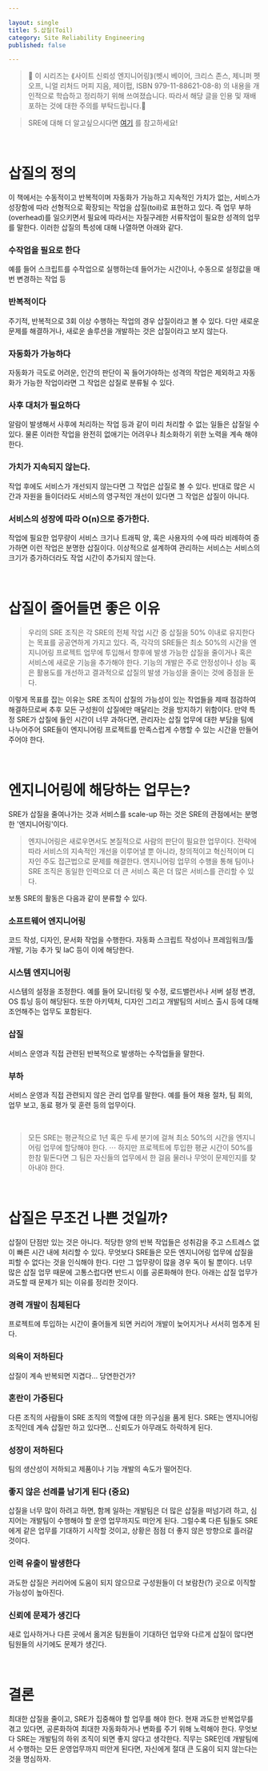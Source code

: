 ```yaml
---

layout: single
title: 5.삽질(Toil)
category: Site Reliability Engineering
published: false

---
```



>📌 이 시리즈는 ⟪사이트 신뢰성 엔지니어링⟫(벳시 베이어, 크리스 존스, 제니퍼 펫오프, 니얼 리처드 머피 지음, 제이펍, ISBN 979-11-88621-08-8) 의 내용을 개인적으로 학습하고 정리하기 위해 쓰여졌습니다. 따라서 해당 글을 인용 및 재배포하는 것에 대한 주의를 부탁드립니다.🚨

>SRE에 대해 더 알고싶으시다면 [여기](https://sre.google/) 를 참고하세요!

<br/>

# 삽질의 정의
이 책에서는 수동적이고 반복적이며 자동화가 가능하고 지속적인 가치가 없는, 서비스가 성장함에 따라 선형적으로 확장되는 작업을 삽질(toil)로 표현하고 있다. 즉 업무 부하(overhead)를 일으키면서 필요에 따라서는 자질구레한 서류작업이 필요한 성격의 업무를 말한다. 이러한 삽질의 특성에 대해 나열하면 아래와 같다.

### 수작업을 필요로 한다
예를 들어 스크립트를 수작업으로 실행하는데 들어가는 시간이나, 수동으로 설정값을 매번 변경하는 작업 등

### 반복적이다
주기적, 반복적으로 3회 이상 수행하는 작업의 경우 삽질이라고 볼 수 있다. 다만 새로운 문제를 해결하거나, 새로운 솔루션을 개발하는 것은 삽질이라고 보지 않는다.

### 자동화가 가능하다
자동화가 극도로 어려운, 인간의 판단이 꼭 들어가야하는 성격의 작업은 제외하고 자동화가 가능한 작업이라면 그 작업은 삽질로 분류될 수 있다.

### 사후 대처가 필요하다
알람이 발생해서 사후에 처리하는 작업 등과 같이 미리 처리할 수 없는 일들은 삽질일 수 있다. 물론 이러한 작업을 완전히 없애기는 어려우나 최소화하기 위한 노력을 계속 해야 한다.

### 가치가 지속되지 않는다.
작업 후에도 서비스가 개선되지 않는다면 그 작업은 삽질로 볼 수 있다. 반대로 많은 시간과 자원을 들이더라도 서비스의 영구적인 개선이 있다면 그 작업은 삽질이 아니다.

### 서비스의 성장에 따라 O(n)으로 증가한다.
작업에 필요한 업무량이 서비스 크기나 트래픽 양, 혹은 사용자의 수에 따라 비례하여 증가하면 이런 작업은 분명한 삽질이다. 이상적으로 설계하여 관리하는 서비스는 서비스의 크기가 증가하더라도 작업 시간이 추가되지 않는다.

<br/>

# 삽질이 줄어들면 좋은 이유
> 우리의 SRE 조직은 각 SRE의 전체 작업 시간 중 삽질을 50% 이내로 유지한다는 목표를 공공연하게 가지고 있다. 즉, 각각의 SRE들은 최소 50%의 시간을 엔지니어링 프로젝트 업무에 투입해서 향후에 발생 가능한 삽질을 줄이거나 혹은 서비스에 새로운 기능을 추가해야 한다. 기능의 개발은 주로 안정성이나 성능 혹은 활용도를 개선하고 결과적으로 삽질의 발생 가능성을 줄이는 것에 중점을 둔다.

이렇게 목표를 잡는 이유는 SRE 조직이 삽질의 가능성이 있는 작업들을 제때 점검하여 해결하므로써 추후 모든 구성원이 삽질에만 매달리는 것을 방지하기 위함이다. 만약 특정 SRE가 삽질에 들인 시간이 너무 과하다면, 관리자는 삽질 업무에 대한 부담을 팀에 나누어주어 SRE들이 엔지니어링 프로젝트를 만족스럽게 수행할 수 있는 시간을 만들어주어야 한다.

<br/>

# 엔지니어링에 해당하는 업무는?
SRE가 삽질을 줄여나가는 것과 서비스를 scale-up 하는 것은 SRE의 관점에서는 분명한 '엔지니어링'이다.
> 엔지니어링은 새로우면서도 본질적으로 사람의 판단이 필요한 업무이다. 전략에 따라 서비스의 지속적인 개선을 이루어낼 뿐 아니라, 창의적이고 혁신적이며 디자인 주도 접근법으로 문제를 해결한다. 엔지니어링 업무의 수행을 통해 팀이나 SRE 조직은 동일한 인력으로 더 큰 서비스 혹은 더 많은 서비스를 관리할 수 있다.

보통 SRE의 활동은 다음과 같이 분류할 수 있다.
### 소프트웨어 엔지니어링
코드 작성, 디자인, 문서화 작업을 수행한다. 자동화 스크립트 작성이나 프레임워크/툴 개발, 기능 추가 및 IaC 등이 이에 해당한다.

### 시스템 엔지니어링
시스템의 설정을 조정한다. 예를 들어 모니터링 및 수정, 로드밸런서나 서버 설정 변경, OS 튜닝 등이 해당된다. 또한 아키텍처, 디자인 그리고 개발팀의 서비스 출시 등에 대해 조언해주는 업무도 포함된다.

### 삽질
서비스 운영과 직접 관련된 반복적으로 발생하는 수작업들을 말한다.

### 부하
서비스 운영과 직접 관련되지 않은 관리 업무를 말한다. 예를 들어 채용 절차, 팀 회의, 업무 보고, 동료 평가 및 훈련 등의 업무이다.

<br/>

> 모든 SRE는 평균적으로 1년 혹은 두세 분기에 걸쳐 최소 50%의 시간을 엔지니어링 업무에 할당해야 한다. ⋯ 하지만 프로젝트에 투입한 평균 시간이 50%를 한참 밑돈다면 그 팀은 자신들의 업무에서 한 걸음 물러나 무엇이 문제인지를 찾아내야 한다.

<br/>

# 삽질은 무조건 나쁜 것일까?

삽질이 단점만 있는 것은 아니다. 적당한 양의 반복 작업들은 성취감을 주고 스트레스 없이 빠른 시간 내에 처리할 수 있다. 무엇보다 SRE들은 모든 엔지니어링 업무에 삽질을 피할 수 없다는 것을 인식해야 한다. 다만 그 업무량이 많을 경우 독이 될 뿐이다. 너무 많은 삽질 업무 때문에 고통스럽다면 반드시 이를 공론화해야 한다. 아래는 삽질 업무가 과도할 때 문제가 되는 이유를 정리한 것이다.

### 경력 개발이 침체된다
프로젝트에 투입하는 시간이 줄어들게 되면 커리어 개발이 늦어지거나 서서히 멈추게 된다.

### 의욕이 저하된다
삽질이 계속 반복되면 지겹다... 당연한건가?

### 혼란이 가중된다
다른 조직의 사람들이 SRE 조직의 역할에 대한 의구심을 품게 된다. SRE는 엔지니어링 조직인데 계속 삽질만 하고 있다면... 신뢰도가 아무래도 하락하게 된다.

### 성장이 저하된다
팀의 생산성이 저하되고 제품이나 기능 개발의 속도가 떨어진다.

### 좋지 않은 선례를 남기게 된다 (중요)
삽질을 너무 많이 하려고 하면, 함께 일하는 개발팀은 더 많은 삽질을 떠넘기려 하고, 심지어는 개발팀이 수행해야 할 운영 업무까지도 떠안게 된다. 그럴수록 다른 팀들도 SRE에게 같은 업무를 기대하기 시작할 것이고, 상황은 점점 더 좋지 않은 방향으로 흘러갈 것이다.

### 인력 유출이 발생한다
과도한 삽질은 커리어에 도움이 되지 않으므로 구성원들이 더 보람찬(?) 곳으로 이직할 가능성이 높아진다.

### 신뢰에 문제가 생긴다
새로 입사하거나 다른 곳에서 옮겨온 팀원들이 기대하던 업무와 다르게 삽질이 많다면 팀원들의 사기에도 문제가 생긴다.

<br/>

# 결론
최대한 삽질을 줄이고, SRE가 집중해야 할 업무를 해야 한다. 현재 과도한 반복업무를 겪고 있다면, 공론화하여 최대한 자동화하거나 변화를 주기 위해 노력해야 한다. 
무엇보다 SRE는 개발팀의 하위 조직이 되면 좋지 않다고 생각한다. 직무는 SRE인데 개발팀에서 수행하는 모든 운영업무까지 떠안게 된다면, 자신에게 절대 큰 도움이 되지 않는다는 것을 명심하자.
